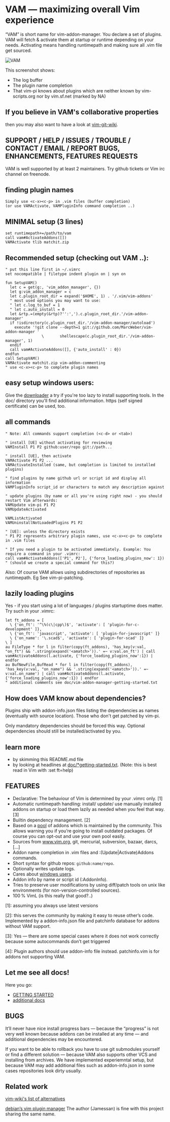 # VAM — maximizing overall Vim experience
“VAM” is short name for vim-addon-manager.
You declare a set of plugins. VAM will fetch & activate them at startup or
runtime depending on your needs. Activating means handling runtimepath and
making sure all .vim file get sourced.

![VAM](http://vam.mawercer.de/screenshot.png)

This screenshot shows:
- The log buffer
- The plugin name completion
- That vim-pi knows about plugins which are neither known by vim-scripts.org
  nor by vim.sf.net (marked by NA)

## If you believe in VAM's collaborative properties
then you may also want to have a look at [vim-git-wiki](vim-wiki.mawercer.de).

## SUPPORT / HELP / ISSUES / TROUBLE / CONTACT / EMAIL / REPORT BUGS, ENHANCEMENTS, FEATURES REQUESTS
VAM is well supported by at least 2 maintainers. Try github tickets or Vim irc
channel on freenode.

## finding plugin names

    Simply use <c-x><c-p> in .vim files (buffer completion)
    (or use VAMActivate, VAMPluginInfo command completion ..)

## MINIMAL setup (3 lines)

    set runtimepath+=/path/to/vam
    call vam#ActivateAddons([])
    VAMActivate tlib matchit.zip

## Recommended setup (checking out VAM ..):

    " put this line first in ~/.vimrc
    set nocompatible | filetype indent plugin on | syn on

    fun SetupVAM()
      let c = get(g:, 'vim_addon_manager', {})
      let g:vim_addon_manager = c
      let c.plugin_root_dir = expand('$HOME', 1) . '/.vim/vim-addons'
      " most used options you may want to use:
      " let c.log_to_buf = 1
      " let c.auto_install = 0
      let &rtp.=(empty(&rtp)?'':',').c.plugin_root_dir.'/vim-addon-manager'
      if !isdirectory(c.plugin_root_dir.'/vim-addon-manager/autoload')
        execute '!git clone --depth=1 git://github.com/MarcWeber/vim-addon-manager '
                    \       shellescape(c.plugin_root_dir.'/vim-addon-manager', 1)
      endif
      call vam#ActivateAddons([], {'auto_install' : 0})
    endfun
    call SetupVAM()
    VAMActivate matchit.zip vim-addon-commenting
    " use <c-x><c-p> to complete plugin names

## easy setup windows users:
Give the [downloader](http://vam.mawercer.de/) a try if you're too lazy to install supporting tools. In
the doc/ directory you'll find additional information. https (self signed certificate) can be used, too.

## all commands

    " Note: All commands support completion (<c-d> or <tab>)

    " install [UE] without activating for reviewing
    VAMInstall P1 P2 github:user/repo git://path...

    " install [UE], then activate
    VAMActivate P1 P2 ...
    VAMActivateInstalled (same, but completion is limited to installed plugins)

    " find plugins by name github url or script id and display all information
    VAMPluginInfo script_id or characters to match any description against

    " update plugins (by name or all you're using right now) - you should restart Vim afterwards:
    VAMUpdate vim-pi P1 P2
    VAMUpdateActivated

    VAMListActivated
    VAMUninstallNotLoadedPlugins P1 P2

    " [UE]: unless the directory exists
    " P1 P2 represents arbitrary plugin names, use <c-x><c-p> to complete in .vim files

    " If you need a plugin to be activated immediately. Example: You require a command in your .vimrc:
    call vam#ActivateAddons(['P1', P2'], {'force_loading_plugins_now': 1})
    " (should we create a special command for this?)

Also: Of course VAM allows using subdirectories of repositories as runtimepath.
Eg See vim-pi-patching.

## lazily loading plugins
Yes - if you start using a lot of languages / plugins startuptime does matter.
Try such in your .vimrc:

    let ft_addons = [
      \ {'on_ft': '^\%(c\|cpp\)$', 'activate': [ 'plugin-for-c-development' ]},
      \ {'on_ft': 'javascript', 'activate': [ 'plugin-for-javascript' ]}
      \ {'on_name': '\.scad$', 'activate': [ 'plugin-for-scad' ]}
    \ ]
    au FileType * for l in filter(copy(ft_addons), 'has_key(v:val, "on_ft") && '.string(expand('<amatch>')).' =~ v:val.on_ft') | call vam#ActivateAddons(l.activate, {'force_loading_plugins_now':1}) | endfor
    au BufNewFile,BufRead * for l in filter(copy(ft_addons), 'has_key(v:val, "on_name") && '.string(expand('<amatch>')).' =~ v:val.on_name') | call vam#ActivateAddons(l.activate, {'force_loading_plugins_now':1}) | endfor
    " additional comments see doc/vim-addon-manager-getting-started.txt


## How does VAM know about dependencies?
Plugins ship with addon-info.json files listing the dependencies as names
(eventually with source location). Those who don't get patched by vim-pi.

Only mandatory dependencies should be forced this way. Optional dependencies
should still be installed/activated by you.

## learn more
- by skimming this README.md file
- by looking at headlines at [doc/\*getting-started.txt](https://raw.github.com/MarcWeber/vim-addon-manager/master/doc/vim-addon-manager-getting-started.txt).
  (Note: this is best read in Vim with :set ft=help)

## FEATURES
- Declarative: The behaviour of Vim is determined by your .vimrc only. [1]
- Automatic runtimepath handling: install/ update/ use manually installed addons 
  on startup or load them lazily as needed when you feel that way. [3]
- Builtin dependency management. [2]
- Based on a [pool](http://vam.mawercer.de) of addons which is 
  maintained by the community. This allows warning you if you’re going to 
  install outdated packages. Of course you can opt-out and use your own pool 
  easily.
- Sources from www.vim.org, git, mercurial, subversion, bazaar, darcs, [...]
- Addon name completion in .vim files and :(Update|Activate)Addons commands.
- Short syntax for github repos: `github:name/repo`.
- Optionally writes update logs.
- Cares about [windows users](http://mawercer.de/~marc/vam/index.php).
- Addon info by name or script id (:AddonInfo).
- Tries to preserve user modifications by using diff/patch tools on unix like
  environments (for non-version-controlled sources).
- 100 % VimL (is this really that good?..)

[1]: assuming you always use latest versions

[2]: this serves the community by making it easy to reuse other’s code. 
     Implemented by a addon-info.json file and patchinfo database for addons 
     without VAM support.

[3]: Yes — there are some special cases where it does not work correctly because 
     some autocommands don’t get triggered

[4]: Plugin authors should use addon-info file instead. patchinfo.vim is for 
     addons not supporting VAM.

## Let me see all docs!
Here you go:

- [GETTING STARTED](https://raw.github.com/MarcWeber/vim-addon-manager/master/doc/vim-addon-manager-getting-started.txt)
- [additional docs](https://raw.github.com/MarcWeber/vim-addon-manager/master/doc/vim-addon-manager-additional-documentation.txt)

## BUGS
It’ll never have nice install progress bars — because the “progress” is not very 
well known because addons can be installed at any time — and additional 
dependencies may be encountered.

If you want to be able to rollback you have to use git submodules yourself or 
find a different solution — because VAM also supports other VCS and installing 
from archives. We have implemented experiemntal setup, but because VAM may add
additional files such as addon-info.json in some cases repositories look dirty
usually.

## Related work

[vim-wiki's list of alternatives](http://vim-wiki.mawercer.de/wiki/topic/vim%20plugin%20managment.html)

[debian’s vim plugin manager](http://packages.debian.org/sid/vim-addon-manager)
The author (Jamessan) is fine with this project sharing the same name.
